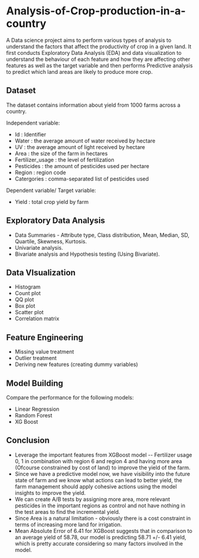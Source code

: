 # Analysis-of-Crop-production-in-a-country
A Data science project aims to perform various types of analysis to understand the factors that affect the productivity of crop in a given land. It first conducts Exploratory Data Analysis (EDA) and data visualization to understand the behaviour of each feature and how they are affecting other features as well as the target variable and then performs Predictive analysis to predict which land areas are likely to produce more crop. 

## Dataset
The dataset contains information about yield from 1000 farms across a country.

Independent variable:
- Id : Identifier
- Water : the average amount of water received by hectare
- UV : the average amount of light received by hectare
- Area : the size of the farm in hectares
- Fertilizer_usage : the level of fertilization
- Pesticides : the amount of pesticides used per hectare
- Region : region code
- Catergories : comma-separated list of pesticides used

Dependent variable/ Target variable:
- Yield : total crop yield by farm

## Exploratory Data Analysis
 - Data Summaries - Attribute type, Class distribution, Mean, Median, SD, Quartile, Skewness, Kurtosis.
 - Univariate analysis.
 - Bivariate analysis and Hypothesis testing (Using Bivariate).
 
 ## Data VIsualization
 - Histogram
 - Count plot
 - QQ plot
 - Box plot
 - Scatter plot
 - Correlation matrix

## Feature Engineering
- Missing value treatment
- Outlier treatment
- Deriving new features (creating dummy variables)

## Model Building
Compare the performance for the following models:

- Linear Regression
- Random Forest
- XG Boost

## Conclusion
- Leverage the important features from XGBoost model -- Fertilizer usage 0, 1 in combination with region 6 and region 4 and having more area (Ofcourse constrained by cost of land) to improve the yield of the farm.
- Since we have a predictive model now, we have visibility into the future state of farm and we know what actions can lead to better yield, the farm management should apply cohesive actions using the model insights to improve the yield.
- We can create A/B tests by assigning more area, more relevant pesticides in the important regions as control and not have nothing in the test areas to find the incremental yield.
- Since Area is a natural limitation - obviously there is a cost constraint in terms of increasing more land for irrigation.
- Mean Absolute Error of 6.41 for XGBoost suggests that in comparison to an average yield of 58.78, our model is predicting 58.71 +/- 6.41 yield, which is pretty accurate considering so many factors involved in the model.
